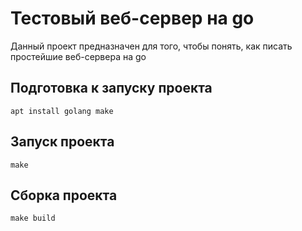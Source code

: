 # Тестовый веб-сервер на go
Данный проект предназначен для того, чтобы понять, как писать простейшие веб-сервера на go <br>

## Подготовка к запуску проекта
```
apt install golang make
```

## Запуск проекта
```
make
```

## Сборка проекта
```
make build
```
